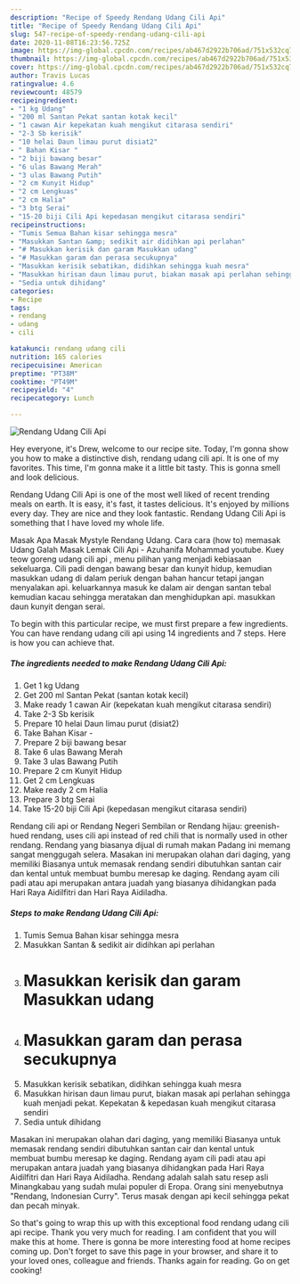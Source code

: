 ```yaml
---
description: "Recipe of Speedy Rendang Udang Cili Api"
title: "Recipe of Speedy Rendang Udang Cili Api"
slug: 547-recipe-of-speedy-rendang-udang-cili-api
date: 2020-11-08T16:23:56.725Z
image: https://img-global.cpcdn.com/recipes/ab467d2922b706ad/751x532cq70/rendang-udang-cili-api-resipi-foto-utama.jpg
thumbnail: https://img-global.cpcdn.com/recipes/ab467d2922b706ad/751x532cq70/rendang-udang-cili-api-resipi-foto-utama.jpg
cover: https://img-global.cpcdn.com/recipes/ab467d2922b706ad/751x532cq70/rendang-udang-cili-api-resipi-foto-utama.jpg
author: Travis Lucas
ratingvalue: 4.6
reviewcount: 48579
recipeingredient:
- "1 kg Udang"
- "200 ml Santan Pekat santan kotak kecil"
- "1 cawan Air kepekatan kuah mengikut citarasa sendiri"
- "2-3 Sb kerisik"
- "10 helai Daun limau purut disiat2"
- " Bahan Kisar "
- "2 biji bawang besar"
- "6 ulas Bawang Merah"
- "3 ulas Bawang Putih"
- "2 cm Kunyit Hidup"
- "2 cm Lengkuas"
- "2 cm Halia"
- "3 btg Serai"
- "15-20 biji Cili Api kepedasan mengikut citarasa sendiri"
recipeinstructions:
- "Tumis Semua Bahan kisar sehingga mesra"
- "Masukkan Santan &amp; sedikit air didihkan api perlahan"
- "# Masukkan kerisik dan garam Masukkan udang"
- "# Masukkan garam dan perasa secukupnya"
- "Masukkan kerisik sebatikan, didihkan sehingga kuah mesra"
- "Masukkan hirisan daun limau purut, biakan masak api perlahan sehingga kuah menjadi pekat. Kepekatan &amp; kepedasan kuah mengikut citarasa sendiri"
- "Sedia untuk dihidang"
categories:
- Recipe
tags:
- rendang
- udang
- cili

katakunci: rendang udang cili 
nutrition: 165 calories
recipecuisine: American
preptime: "PT38M"
cooktime: "PT49M"
recipeyield: "4"
recipecategory: Lunch

---
```



![Rendang Udang Cili Api](https://img-global.cpcdn.com/recipes/ab467d2922b706ad/751x532cq70/rendang-udang-cili-api-resipi-foto-utama.jpg)

Hey everyone, it's Drew, welcome to our recipe site. Today, I'm gonna show you how to make a distinctive dish, rendang udang cili api. It is one of my favorites. This time, I'm gonna make it a little bit tasty. This is gonna smell and look delicious.

Rendang Udang Cili Api is one of the most well liked of recent trending meals on earth. It is easy, it's fast, it tastes delicious. It's enjoyed by millions every day. They are nice and they look fantastic. Rendang Udang Cili Api is something that I have loved my whole life.

Masak Apa Masak Mystyle Rendang Udang. Cara cara (how to) memasak Udang Galah Masak Lemak Cili Api - Azuhanifa Mohammad youtube. Kuey teow goreng udang cili api , menu pilihan yang menjadi kebiasaan sekeluarga. Cili padi dengan bawang besar dan kunyit hidup, kemudian masukkan udang di dalam periuk dengan bahan hancur tetapi jangan menyalakan api. keluarkannya masuk ke dalam air dengan santan tebal kemudian kacau sehingga meratakan dan menghidupkan api. masukkan daun kunyit dengan serai.


To begin with this particular recipe, we must first prepare a few ingredients. You can have rendang udang cili api using 14 ingredients and 7 steps. Here is how you can achieve that.

<!--inarticleads1-->

##### The ingredients needed to make Rendang Udang Cili Api:

1. Get 1 kg Udang
1. Get 200 ml Santan Pekat (santan kotak kecil)
1. Make ready 1 cawan Air (kepekatan kuah mengikut citarasa sendiri)
1. Take 2-3 Sb kerisik
1. Prepare 10 helai Daun limau purut (disiat2)
1. Take  Bahan Kisar -
1. Prepare 2 biji bawang besar
1. Take 6 ulas Bawang Merah
1. Take 3 ulas Bawang Putih
1. Prepare 2 cm Kunyit Hidup
1. Get 2 cm Lengkuas
1. Make ready 2 cm Halia
1. Prepare 3 btg Serai
1. Take 15-20 biji Cili Api (kepedasan mengikut citarasa sendiri)


Rendang cili api or Rendang Negeri Sembilan or Rendang hijau: greenish-hued rendang, uses cili api instead of red chili that is normally used in other rendang. Rendang yang biasanya dijual di rumah makan Padang ini memang sangat menggugah selera. Masakan ini merupakan olahan dari daging, yang memiliki Biasanya untuk memasak rendang sendiri dibutuhkan santan cair dan kental untuk membuat bumbu meresap ke daging. Rendang ayam cili padi atau api merupakan antara juadah yang biasanya dihidangkan pada Hari Raya Aidilfitri dan Hari Raya Aidiladha. 

<!--inarticleads2-->

##### Steps to make Rendang Udang Cili Api:

1. Tumis Semua Bahan kisar sehingga mesra
1. Masukkan Santan &amp; sedikit air didihkan api perlahan
1. # Masukkan kerisik dan garam Masukkan udang
1. # Masukkan garam dan perasa secukupnya
1. Masukkan kerisik sebatikan, didihkan sehingga kuah mesra
1. Masukkan hirisan daun limau purut, biakan masak api perlahan sehingga kuah menjadi pekat. Kepekatan &amp; kepedasan kuah mengikut citarasa sendiri
1. Sedia untuk dihidang


Masakan ini merupakan olahan dari daging, yang memiliki Biasanya untuk memasak rendang sendiri dibutuhkan santan cair dan kental untuk membuat bumbu meresap ke daging. Rendang ayam cili padi atau api merupakan antara juadah yang biasanya dihidangkan pada Hari Raya Aidilfitri dan Hari Raya Aidiladha. Rendang adalah salah satu resep asli Minangkabau yang sudah mulai populer di Eropa. Orang sini menyebutnya &#34;Rendang, Indonesian Curry&#34;. Terus masak dengan api kecil sehingga pekat dan pecah minyak. 

So that's going to wrap this up with this exceptional food rendang udang cili api recipe. Thank you very much for reading. I am confident that you will make this at home. There is gonna be more interesting food at home recipes coming up. Don't forget to save this page in your browser, and share it to your loved ones, colleague and friends. Thanks again for reading. Go on get cooking!
